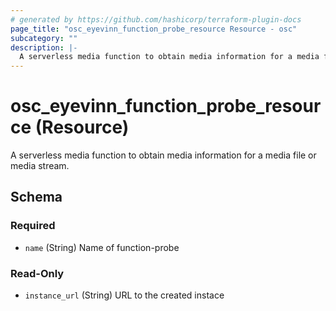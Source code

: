 ```yaml
---
# generated by https://github.com/hashicorp/terraform-plugin-docs
page_title: "osc_eyevinn_function_probe_resource Resource - osc"
subcategory: ""
description: |-
  A serverless media function to obtain media information for a media file or media stream.
---
```


# osc_eyevinn_function_probe_resource (Resource)

A serverless media function to obtain media information for a media file or media stream.



<!-- schema generated by tfplugindocs -->
## Schema

### Required

- `name` (String) Name of function-probe

### Read-Only

- `instance_url` (String) URL to the created instace
